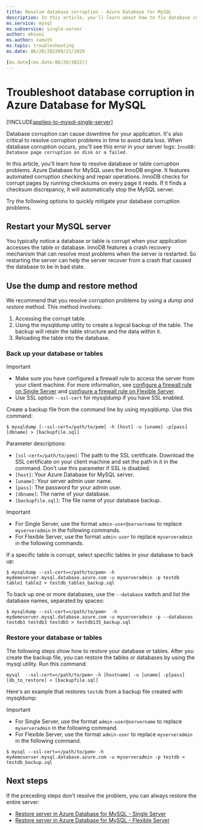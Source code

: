 ```yaml
---
title: Resolve database corruption - Azure Database for MySQL
description: In this article, you'll learn about how to fix database corruption problems in Azure Database for MySQL.
ms.service: mysql
ms.subservice: single-server
author: mksuni
ms.author: sumuth
ms.topic: troubleshooting
ms.date: 06/20/202209/21/2020

[ms.date](ms.date:06/20/2022)]
---
```


# Troubleshoot database corruption in Azure Database for MySQL

[!INCLUDE[applies-to-mysql-single-server](../includes/applies-to-mysql-single-server.md)]

Database corruption can cause downtime for your application. It's also critical to resolve corruption problems in time to avoid data loss. When database corruption occurs, you'll see this error in your server logs: `InnoDB: Database page corruption on disk or a failed.`

In this article, you'll learn how to resolve database or table corruption problems. Azure Database for MySQL uses the InnoDB engine. It features automated corruption checking and repair operations. InnoDB checks for corrupt pages by running checksums on every page it reads. If it finds a checksum discrepancy, it will automatically stop the MySQL server.

Try the following options to quickly mitigate your database corruption problems.

## Restart your MySQL server

You typically notice a database or table is corrupt when your application accesses the table or database. InnoDB features a crash recovery mechanism that can resolve most problems when the server is restarted. So restarting the server can help the server recover from a crash that caused the database to be in bad state.

## Use the dump and restore method

We recommend that you resolve corruption problems by using a *dump and restore* method. This method involves:

1. Accessing the corrupt table.
2. Using the mysqldump utility to create a logical backup of the table. The backup will retain the table structure and the data within it.
3. Reloading the table into the database.

### Back up your database or tables

> [!Important]
>
> - Make sure you have configured a firewall rule to access the server from your client machine. For more information, see [configure a firewall rule on Single Server](how-to-manage-firewall-using-portal.md) and [configure a firewall rule on Flexible Server](../flexible-server/how-to-connect-tls-ssl.md).
> - Use SSL option `--ssl-cert` for mysqldump if you have SSL enabled.

Create a backup file from the command line by using mysqldump. Use this command:

```
$ mysqldump [--ssl-cert=/path/to/pem] -h [host] -u [uname] -p[pass] [dbname] > [backupfile.sql]
```

Parameter descriptions:
- `[ssl-cert=/path/to/pem]`: The path to the SSL certificate. Download the SSL certificate on your client machine and set the path in it in the command. Don't use this parameter if SSL is disabled.
- `[host]`: Your Azure Database for MySQL server.
- `[uname]`: Your server admin user name.
- `[pass]`: The password for your admin user.
- `[dbname]`: The name of your database.
- `[backupfile.sql]`: The file name of your database backup.

> [!Important]
> - For Single Server, use the format `admin-user@servername` to replace `myserveradmin` in the following commands.
> - For Flexible Server, use the format `admin-user` to replace `myserveradmin` in the following commands.

If a specific table is corrupt, select specific tables in your database to back up:
```
$ mysqldump --ssl-cert=</path/to/pem> -h mydemoserver.mysql.database.azure.com -u myserveradmin -p testdb table1 table2 > testdb_tables_backup.sql
```

To back up one or more databases, use the `--database` switch and list the database names, separated by spaces:

```
$ mysqldump --ssl-cert=</path/to/pem>  -h mydemoserver.mysql.database.azure.com -u myserveradmin -p --databases testdb1 testdb3 testdb5 > testdb135_backup.sql
```

### Restore your database or tables

The following steps show how to restore your database or tables. After you create the backup file, you can restore the tables or databases by using the mysql utility. Run this command:

```
mysql  --ssl-cert=</path/to/pem> -h [hostname] -u [uname] -p[pass] [db_to_restore] < [backupfile.sql]
```
Here's an example that restores `testdb` from a backup file created with mysqldump: 

> [!Important]
> - For Single Server, use the format `admin-user@servername` to replace `myserveradmin` in the following command.
> - For Flexible Server, use the format ```admin-user``` to replace `myserveradmin` in the following command. 

```
$ mysql --ssl-cert=</path/to/pem> -h mydemoserver.mysql.database.azure.com -u myserveradmin -p testdb < testdb_backup.sql
```

## Next steps
If the preceding steps don't resolve the problem, you can always restore the entire server:
- [Restore server in Azure Database for MySQL - Single Server](how-to-restore-server-portal.md)
- [Restore server in Azure Database for MySQL - Flexible Server](../flexible-server/how-to-restore-server-portal.md)




